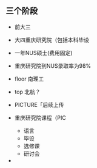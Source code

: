 
## 三个阶段
- 前大三
- 大四重庆研究院（包括本科毕设
- 一年NUS硕士(费用固定)

- 重庆研究院到NUS录取率为98%
- floor 南理工
- top 北航？

- PICTURE「后续上传
- 重庆研究院课程（PIC
	- 语言
	- 毕设
	- 选修课
	- 研讨会
- 
## 